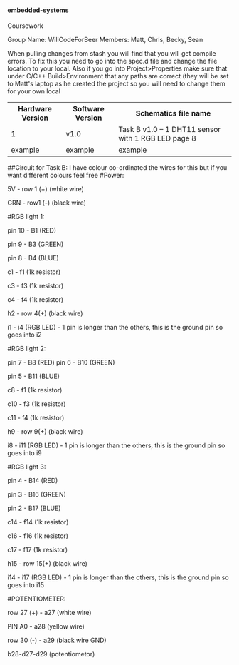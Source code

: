 #### embedded-systems
Coursework

Group Name: WillCodeForBeer
Members: Matt, Chris, Becky, Sean

When pulling changes from stash you will find that you will get compile errors. To fix this you need to go into the spec.d file and change the file location to your local. Also if you go into Project>Properties make sure that under C/C++ Build>Environment that any paths are correct (they will be set to Matt's laptop as he created the project so you will need to change them for your own local

<table>
  <tr>
    <th>Hardware Version</th>
    <th>Software Version</th>
    <th>Schematics file name</th>
  </tr>
  <tr>
    <td>1</td>
    <td>v1.0</td>
    <td>Task B v1.0 – 1 DHT11 sensor with 1 RGB LED page 8</td>
  </tr>
  <tr>
    <td>example</td>
    <td>example</td>
    <td>example</td>
  </tr>
</table>

##Circuit for Task B:
I have colour co-ordinated the wires for this but if you want different colours feel free
#Power:

5V -  row 1 (+) (white wire)

GRN - row1 (-) (black wire)


#RGB light 1:

pin 10 - B1 (RED)

pin 9 - B3 (GREEN)

pin 8 - B4 (BLUE)


c1 - f1 (1k resistor)

c3 - f3 (1k resistor)

c4 - f4 (1k resistor)

h2 - row 4(+) (black wire)

i1 - i4 (RGB LED) - 1 pin is longer than the others, this is the ground pin so goes into i2

#RGB light 2:

pin 7 - B8 (RED)
pin 6 - B10 (GREEN)

pin 5 - B11 (BLUE)

c8 - f1 (1k resistor)

c10 - f3 (1k resistor)

c11 - f4 (1k resistor)

h9 - row 9(+) (black wire)

i8 - i11 (RGB LED) - 1 pin is longer than the others, this is the ground pin so goes into i9

#RGB light 3:

pin 4 - B14 (RED)

pin 3 - B16 (GREEN)

pin 2 - B17 (BLUE)

c14 - f14 (1k resistor)

c16 - f16 (1k resistor)

c17 - f17 (1k resistor)

h15 - row 15(+) (black wire)

i14 - i17 (RGB LED) - 1 pin is longer than the others, this is the ground pin so goes into i15


#POTENTIOMETER:

row 27 (+) - a27 (white wire)

PIN A0 - a28 (yellow wire)

row 30 (-) - a29 (black wire GND)

b28-d27-d29 (potentiometor)

